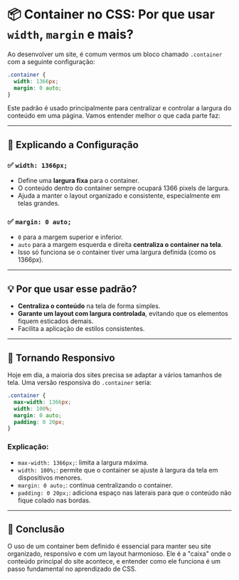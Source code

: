# 📦 Container no CSS: Por que usar `width`, `margin` e mais?

Ao desenvolver um site, é comum vermos um bloco chamado `.container` com a seguinte configuração:

```css
.container {
  width: 1366px;
  margin: 0 auto;
}
```

Este padrão é usado principalmente para centralizar e controlar a largura do conteúdo em uma página. Vamos entender melhor o que cada parte faz:

---

## 🎯 Explicando a Configuração

### ✅ `width: 1366px;`
- Define uma **largura fixa** para o container.
- O conteúdo dentro do container sempre ocupará 1366 pixels de largura.
- Ajuda a manter o layout organizado e consistente, especialmente em telas grandes.

### ✅ `margin: 0 auto;`
- `0` para a margem superior e inferior.
- `auto` para a margem esquerda e direita **centraliza o container na tela**.
- Isso só funciona se o container tiver uma largura definida (como os 1366px).

---

## 💡 Por que usar esse padrão?

- **Centraliza o conteúdo** na tela de forma simples.
- **Garante um layout com largura controlada**, evitando que os elementos fiquem esticados demais.
- Facilita a aplicação de estilos consistentes.

---

## 📱 Tornando Responsivo

Hoje em dia, a maioria dos sites precisa se adaptar a vários tamanhos de tela. Uma versão responsiva do `.container` seria:

```css
.container {
  max-width: 1366px;
  width: 100%;
  margin: 0 auto;
  padding: 0 20px;
}
```

### Explicação:
- `max-width: 1366px;`: limita a largura máxima.
- `width: 100%;`: permite que o container se ajuste à largura da tela em dispositivos menores.
- `margin: 0 auto;`: continua centralizando o container.
- `padding: 0 20px;`: adiciona espaço nas laterais para que o conteúdo não fique colado nas bordas.

---

## 🧩 Conclusão

O uso de um container bem definido é essencial para manter seu site organizado, responsivo e com um layout harmonioso. Ele é a "caixa" onde o conteúdo principal do site acontece, e entender como ele funciona é um passo fundamental no aprendizado de CSS.





